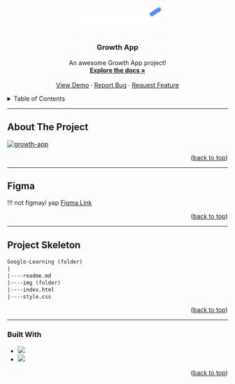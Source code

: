 <a name="readme-top"></a>

 
<!-- PROJECT LOGO -->
<br />
<div align="center">
  <a href="https://github.com/ibrsec/growth-app/">
    <img src="images/logo-white.png" alt="Logo" width="200" >
  </a>

  <h3 align="center">Growth App</h3>

  <p align="center">
    An awesome Growth App project!
    <br />
    <a href="https://github.com/ibrsec/growth-app"><strong>Explore the docs »</strong></a>
    <br />
    <br />
    <a href="https://ibrsec.github.io/growth-app/">View Demo</a>
    ·
    <a href="https://github.com/ibrsec/growth-app/issues">Report Bug</a>
    ·
    <a href="https://github.com/ibrsec/growth-app/issues">Request Feature</a>
  </p>
</div>



<!-- TABLE OF CONTENTS -->
<details>
  <summary>Table of Contents</summary>
  <ol>
    <li><a href="#about-the-project">About The Project</a></li>
     <li><a href="#figma">Figma</a></li>
     <li><a href="#project-skeleton">Project Skeleton</a></li>
     <li><a href="#built-with">Built With</a></li>
    <!-- <li>
      <a href="#getting-started">Getting Started</a>
      <ul>
        <li><a href="#prerequisites">Prerequisites</a></li>
        <li><a href="#installation">Installation</a></li>
      </ul>
    </li>
    <li><a href="#usage">Usage</a></li>
    <li><a href="#roadmap">Roadmap</a></li>
    <li><a href="#contributing">Contributing</a></li>
    <li><a href="#license">License</a></li>
    <li><a href="#contact">Contact</a></li>
    <li><a href="#acknowledgments">Acknowledgments</a></li> -->
  </ol>
</details>


---

<!-- ABOUT THE PROJECT -->
## About The Project

[![growth-app](./img/p.png)](https://ibrsec.github.io/growth-app/)



<p align="right">(<a href="#readme-top">back to top</a>)</p>

---

## Figma 
!!!   not figmayi yap
<a href="https://www.figma.com/file/4vIk8df2tzq9ofwIXoMVfG/Untitled?type=design&node-id=0%3A1&mode=design&t=g0wWEIJIn5KpHnUf-1">Figma Link</a>

<p align="right">(<a href="#readme-top">back to top</a>)</p>


---

## Project Skeleton 

```
Google-Learning (folder)
|
|----readme.md        
|----img (folder)              
|----index.html  
|----style.css
```

<p align="right">(<a href="#readme-top">back to top</a>)</p>

---

### Built With


<!-- https://dev.to/envoy_/150-badges-for-github-pnk  search skills-->

* <img src="https://img.shields.io/badge/HTML-239120?style=for-the-badge&logo=html5&logoColor=white">
* <img src="https://img.shields.io/badge/CSS-239120?&style=for-the-badge&logo=css3&logoColor=white&color=red"> 




<p align="right">(<a href="#readme-top">back to top</a>)</p>




